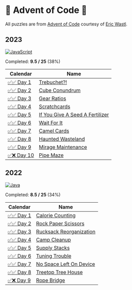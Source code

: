 # 🎄 Advent of Code 🎄

All puzzles are from [Advent of Code](https://adventofcode.com/) courtesy of [Eric Wastl](http://was.tl/).

## 2023 

[![JavaScript](https://img.shields.io/badge/JavaScript-323330?style=for-the-badge&logo=javascript&logoColor=F7DF1E)](2023/)

Completed: **9.5 / 25** (38%)

| Calendar              | Name                                                                   |
|-----------------------|------------------------------------------------------------------------|
| [✅✅ Day 1](2023/01/)  | [Trebuchet?!](https://adventofcode.com/2023/day/1)                     |
| [✅✅ Day 2](2023/02/)  | [Cube Conundrum](https://adventofcode.com/2023/day/2)                  |
| [✅✅ Day 3](2023/03/)  | [Gear Ratios](https://adventofcode.com/2023/day/3)                     |
| [✅✅ Day 4](2023/04/)  | [Scratchcards](https://adventofcode.com/2023/day/4)                    |
| [✅✅ Day 5](2023/05/)  | [If You Give A Seed A Fertilizer](https://adventofcode.com/2023/day/5) |
| [✅✅ Day 6](2023/06/)  | [Wait For It](https://adventofcode.com/2023/day/6)                     |
| [✅✅ Day 7](2023/07/)  | [Camel Cards](https://adventofcode.com/2023/day/7)                     |
| [✅✅ Day 8](2023/08/)  | [Haunted Wasteland](https://adventofcode.com/2023/day/8)               |
| [✅✅ Day 9](2023/09/)  | [Mirage Maintenance](https://adventofcode.com/2023/day/9)              |
| [✅❌ Day 10](2023/10/) | [Pipe Maze](https://adventofcode.com/2023/day/10)                      |

## 2022 

[![Java](https://img.shields.io/badge/Java-ED8B00?style=for-the-badge&logo=openjdk&logoColor=white)](2022/)

Completed: **8.5 / 25** (34%)

| Calendar             | Name                                                           |
|----------------------|----------------------------------------------------------------|
| [✅✅ Day 1](2022/01/) | [Calorie Counting](https://adventofcode.com/2022/day/1)        |
| [✅✅ Day 2](2022/02/) | [Rock Paper Scissors](https://adventofcode.com/2022/day/2)     |
| [✅✅ Day 3](2022/03/) | [Rucksack Reorganization](https://adventofcode.com/2022/day/3) |
| [✅✅ Day 4](2022/04/) | [Camp Cleanup](https://adventofcode.com/2022/day/4)            |
| [✅✅ Day 5](2022/05/) | [Supply Stacks](https://adventofcode.com/2022/day/5)           |
| [✅✅ Day 6](2022/06/) | [Tuning Trouble](https://adventofcode.com/2022/day/6)          |
| [✅✅ Day 7](2022/07/) | [No Space Left On Device](https://adventofcode.com/2022/day/7) |
| [✅✅ Day 8](2022/08/) | [Treetop Tree House](https://adventofcode.com/2022/day/8)      |
| [✅❌ Day 9](2022/09/) | [Rope Bridge](https://adventofcode.com/2022/day/9)             |
